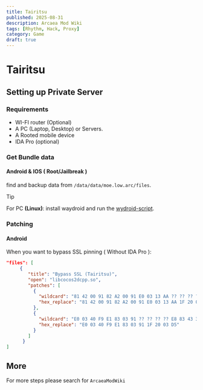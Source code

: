 ```yaml
---
title: Tairitsu
published: 2025-08-31
description: Arcaea Mod Wiki
tags: [Rhythm, Hack, Proxy]
category: Game
draft: true
---
```


# Tairitsu

## Setting up Private Server

### Requirements

- WI-FI router (Optional)
- A PC (Laptop, Desktop) or Servers.
- A Rooted mobile device
- IDA Pro (optional)

### Get Bundle data

#### Android & IOS ( Root/Jailbreak )

find and backup data from `/data/data/moe.low.arc/files`.

> [!TIP]
> For PC **(Linux)**: install waydroid and run the [wydroid-script](https://github.com/casualsnek/waydroid_script).

### Patching

#### Android

When you want to bypass SSL pinning ( Without IDA Pro ):

```json
"files": [
     {
        "title": "Bypass SSL (Tairitsu)",
        "open": "libcocos2dcpp.so",
        "patches": [
          {
            "wildcard": "81 42 00 91 82 A2 00 91 E0 03 13 AA ?? ?? ?? ??",
            "hex_replace": "81 42 00 91 82 A2 00 91 E0 03 13 AA 1F 20 03 D5"
          },
          {
            "wildcard": "E0 03 40 F9 E1 83 03 91 ?? ?? ?? ?? E8 83 43 39",
            "hex_replace": "E0 03 40 F9 E1 83 03 91 1F 20 03 D5"
          }
        ]
      }
]
```

## More

For more steps please search for `ArcaeaModWiki`
